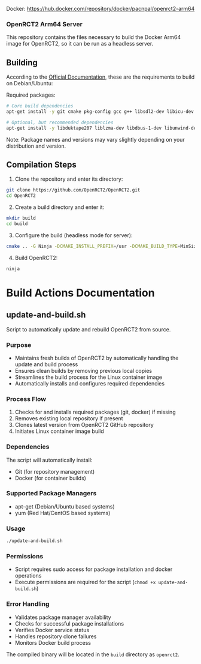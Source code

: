 Docker: https://hub.docker.com/repository/docker/pacnpal/openrct2-arm64

### OpenRCT2 Arm64 Server

This repository contains the files necessary to build the Docker Arm64 image for OpenRCT2, so it can be run as a headless server.

## Building

According to the [Official Documentation](https://github.com/OpenRCT2/OpenRCT2/wiki/Building-OpenRCT2-on-Linux), these are the requirements to build on Debian/Ubuntu:

Required packages:
```bash
# Core build dependencies
apt-get install -y git cmake pkg-config gcc g++ libsdl2-dev libicu-dev libjansson-dev libspeex-dev libspeexdsp-dev libcurl4-openssl-dev libcrypto++-dev libfontconfig1-dev libfreetype6-dev libpng-dev libssl-dev libzip-dev ninja-build 

# Optional, but recommended dependencies
apt-get install -y libduktape207 liblzma-dev libdbus-1-dev libunwind-dev
```

Note: Package names and versions may vary slightly depending on your distribution and version.

## Compilation Steps

1. Clone the repository and enter its directory:
```bash
git clone https://github.com/OpenRCT2/OpenRCT2.git
cd OpenRCT2
```

2. Create a build directory and enter it:
```bash
mkdir build
cd build
```

3. Configure the build (headless mode for server):
```bash
cmake .. -G Ninja -DCMAKE_INSTALL_PREFIX=/usr -DCMAKE_BUILD_TYPE=MinSizeRel -DDOWNLOAD_TITLE_SEQUENCES=OFF -DDOWNLOAD_OBJECTS=OFF -DDISABLE_GUI=ON -DDISABLE_TTF=ON -DUSE_MMAP=OFF
```

4. Build OpenRCT2:
```bash
ninja
```

# Build Actions Documentation

## update-and-build.sh
Script to automatically update and rebuild OpenRCT2 from source.

### Purpose
- Maintains fresh builds of OpenRCT2 by automatically handling the update and build process
- Ensures clean builds by removing previous local copies
- Streamlines the build process for the Linux container image
- Automatically installs and configures required dependencies

### Process Flow
1. Checks for and installs required packages (git, docker) if missing
2. Removes existing local repository if present
3. Clones latest version from OpenRCT2 GitHub repository
4. Initiates Linux container image build

### Dependencies
The script will automatically install:
- Git (for repository management)
- Docker (for container builds)

### Supported Package Managers
- apt-get (Debian/Ubuntu based systems)
- yum (Red Hat/CentOS based systems)

### Usage
```bash
./update-and-build.sh
```

### Permissions
- Script requires sudo access for package installation and docker operations
- Execute permissions are required for the script (`chmod +x update-and-build.sh`)

### Error Handling
- Validates package manager availability
- Checks for successful package installations
- Verifies Docker service status
- Handles repository clone failures
- Monitors Docker build process

The compiled binary will be located in the `build` directory as `openrct2`.
